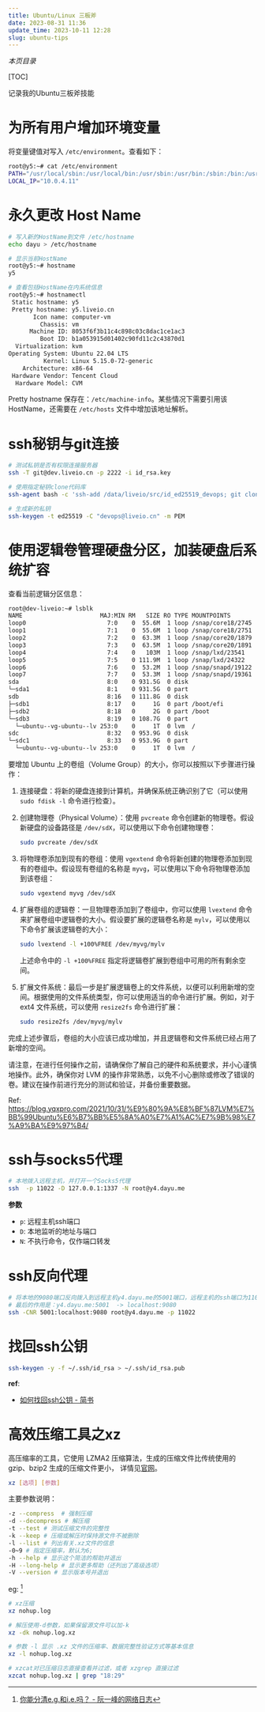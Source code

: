 ```yaml
---
title: Ubuntu/Linux 三板斧
date: 2023-08-31 11:36
update_time: 2023-10-11 12:28
slug: ubuntu-tips
---
```


*本页目录*

[TOC]

记录我的Ubuntu三板斧技能

# 为所有用户增加环境变量

将变量键值对写入 `/etc/environment`。查看如下：

```bash
root@y5:~# cat /etc/environment
PATH="/usr/local/sbin:/usr/local/bin:/usr/sbin:/usr/bin:/sbin:/bin:/usr/games:/usr/local/games:/snap/bin"
LOCAL_IP="10.0.4.11"
```

# 永久更改 Host Name

```bash
# 写入新的HostName到文件 /etc/hostname
echo dayu > /etc/hostname

# 显示当前HostName
root@y5:~# hostname
y5

# 查看包括HostName在内系统信息
root@y5:~# hostnamectl
 Static hostname: y5
 Pretty hostname: y5.liveio.cn
       Icon name: computer-vm
         Chassis: vm
      Machine ID: 8053f6f3b11c4c898c03c8dac1ce1ac3
         Boot ID: b1a053915d01402c90fd11c2c43870d1
  Virtualization: kvm
Operating System: Ubuntu 22.04 LTS
          Kernel: Linux 5.15.0-72-generic
    Architecture: x86-64
 Hardware Vendor: Tencent Cloud
  Hardware Model: CVM

```

Pretty hostname 保存在：`/etc/machine-info`。某些情况下需要引用该HostName，还需要在 `/etc/hosts` 文件中增加该地址解析。


# ssh秘钥与git连接

```bash
# 测试私钥是否有权限连接服务器
ssh -T git@dev.liveio.cn -p 2222 -i id_rsa.key

# 使用指定秘钥clone代码库
ssh-agent bash -c 'ssh-add /data/liveio/src/id_ed25519_devops; git clone  ssh://git@github.com/daobox/wz-app.git'

# 生成新的私钥
ssh-keygen -t ed25519 -C "devops@liveio.cn" -m PEM

```


# 使用逻辑卷管理硬盘分区，加装硬盘后系统扩容

查看当前逻辑分区信息：

```bash
root@dev-liveio:~# lsblk
NAME                      MAJ:MIN RM   SIZE RO TYPE MOUNTPOINTS
loop0                       7:0    0  55.6M  1 loop /snap/core18/2745
loop1                       7:1    0  55.6M  1 loop /snap/core18/2751
loop2                       7:2    0  63.3M  1 loop /snap/core20/1879
loop3                       7:3    0  63.5M  1 loop /snap/core20/1891
loop4                       7:4    0   103M  1 loop /snap/lxd/23541
loop5                       7:5    0 111.9M  1 loop /snap/lxd/24322
loop6                       7:6    0  53.2M  1 loop /snap/snapd/19122
loop7                       7:7    0  53.3M  1 loop /snap/snapd/19361
sda                         8:0    0 931.5G  0 disk
└─sda1                      8:1    0 931.5G  0 part
sdb                         8:16   0 111.8G  0 disk
├─sdb1                      8:17   0     1G  0 part /boot/efi
├─sdb2                      8:18   0     2G  0 part /boot
└─sdb3                      8:19   0 108.7G  0 part
  └─ubuntu--vg-ubuntu--lv 253:0    0     1T  0 lvm  /
sdc                         8:32   0 953.9G  0 disk
└─sdc1                      8:33   0 953.9G  0 part
  └─ubuntu--vg-ubuntu--lv 253:0    0     1T  0 lvm  /
```

要增加 Ubuntu 上的卷组（Volume Group）的大小，你可以按照以下步骤进行操作：

1. 连接硬盘：将新的硬盘连接到计算机，并确保系统正确识别了它（可以使用 `sudo fdisk -l` 命令进行检查）。

2. 创建物理卷（Physical Volume）：使用 `pvcreate` 命令创建新的物理卷。假设新硬盘的设备路径是 `/dev/sdX`，可以使用以下命令创建物理卷：

    ```bash
    sudo pvcreate /dev/sdX
    ```

3. 将物理卷添加到现有的卷组：使用 `vgextend` 命令将新创建的物理卷添加到现有的卷组中。假设现有卷组的名称是 `myvg`，可以使用以下命令将物理卷添加到该卷组：

    ```bash
    sudo vgextend myvg /dev/sdX
    ```

4. 扩展卷组的逻辑卷：一旦物理卷添加到了卷组中，你可以使用 `lvextend` 命令来扩展卷组中逻辑卷的大小。假设要扩展的逻辑卷名称是 `mylv`，可以使用以下命令扩展该逻辑卷的大小：

   ```bash
   sudo lvextend -l +100%FREE /dev/myvg/mylv
   ```

   上述命令中的 `-l +100%FREE` 指定将逻辑卷扩展到卷组中可用的所有剩余空间。

5. 扩展文件系统：最后一步是扩展逻辑卷上的文件系统，以便可以利用新增的空间。根据使用的文件系统类型，你可以使用适当的命令进行扩展。例如，对于 ext4 文件系统，可以使用 `resize2fs` 命令进行扩展：

   ```bash
   sudo resize2fs /dev/myvg/mylv
   ```

完成上述步骤后，卷组的大小应该已成功增加，并且逻辑卷和文件系统已经占用了新增的空间。

请注意，在进行任何操作之前，请确保你了解自己的硬件和系统要求，并小心谨慎地操作。此外，确保你对 LVM 的操作非常熟悉，以免不小心删除或修改了错误的卷。建议在操作前进行充分的测试和验证，并备份重要数据。


Ref: https://blog.yqxpro.com/2021/10/31/%E9%80%9A%E8%BF%87LVM%E7%BB%99Ubuntu%E6%B7%BB%E5%8A%A0%E7%A1%AC%E7%9B%98%E7%A9%BA%E9%97%B4/


# ssh与socks5代理

```bash
# 本地拨入远程主机，并打开一个Socks5代理
ssh  -p 11022 -D 127.0.0.1:1337 -N root@y4.dayu.me
```

**参数**

* `p`: 远程主机ssh端口 
* `D`: 本地监听的地址与端口
* `N`: 不执行命令，仅作端口转发


# ssh反向代理

```bash
# 将本地的9080端口反向拨入到远程主机y4.dayu.me的5001端口，远程主机的ssh端口为11022。
# 最后的作用是：y4.dayu.me:5001  -> localhost:9080
ssh -CNR 5001:localhost:9080 root@y4.dayu.me -p 11022
```


# 找回ssh公钥

```bash
ssh-keygen -y -f ~/.ssh/id_rsa > ~/.ssh/id_rsa.pub
```

**ref**:

- [如何找回ssh公钥 - 简书](https://www.jianshu.com/p/84645538b639)


# 高效压缩工具之xz

高压缩率的工具，它使用 LZMA2 压缩算法，生成的压缩文件比传统使用的 gzip、bzip2 生成的压缩文件更小，
详情见[官网](https://tukaani.org/xz/)。

```bash
xz [选项] [参数]
```

主要参数说明：

```bash
-z --compress  # 强制压缩
-d --decompress # 解压缩
-t --test # 测试压缩文件的完整性
-k --keep # 压缩或解压时保持源文件不被删除
-l --list # 列出有关.xz文件的信息
-0~9 # 指定压缩率，默认为6;
-h --help # 显示这个简洁的帮助并退出
-H --long-help # 显示更多帮助（还列出了高级选项）
-V --version # 显示版本号并退出
```

eg: [^eg]

[^eg]: [你能分清e.g.和i.e.吗？ - 阮一峰的网络日志](https://www.ruanyifeng.com/blog/2005/09/egie.html)


```bash
# xz压缩
xz nohup.log

# 解压使用-d参数，如果保留源文件可以加-k
xz -dk nohup.log.xz 

# 参数 -l 显示 .xz 文件的压缩率、数据完整性验证方式等基本信息
xz -l nohup.log.xz 

# xzcat对已压缩日志直接查看并过滤，或者 xzgrep 直接过滤
xzcat nohup.log.xz | grep "18:29"
```
